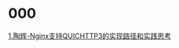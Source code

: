 # 000

[1.陶辉-Nginx支持QUICHTTP3的实现路径和实践思考](https://github.com/wangyonghong/pdf1/blob/master/000/%E9%99%B6%E8%BE%89-Nginx%E6%94%AF%E6%8C%81QUICHTTP3%E7%9A%84%E5%AE%9E%E7%8E%B0%E8%B7%AF%E5%BE%84%E5%92%8C%E5%AE%9E%E8%B7%B5%E6%80%9D%E8%80%83.pdf)
